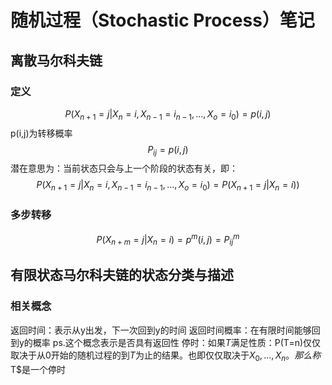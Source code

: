 # 随机过程（Stochastic Process）笔记
## 离散马尔科夫链
### 定义
$$P(X_{n+1}=j|X_n=i,X_{n-1}=i_{n-1},...,X_o=i_0)=p(i,j)$$
p(i,j)为转移概率
$$P_{ij}=p(i,j)$$
潜在意思为：当前状态只会与上一个阶段的状态有关，即：
$$P(X_{n+1}=j|X_n=i,X_{n-1}=i_{n-1},...,X_o=i_0)=P(X_{n+1}=j|X_n=i))$$
### 多步转移
$$P(X_{n+m}=j|X_n=i)=p^m(i,j)=P_{ij}^m$$
## 有限状态马尔科夫链的状态分类与描述
### 相关概念
返回时间：表示从y出发，下一次回到y的时间
返回时间概率：在有限时间能够回到y的概率 ps.这个概念表示是否具有返回性
停时：如果$T$满足性质：P(T=n)仅仅取决于从0开始的随机过程的到$T$为止的结果。也即仅仅取决于${X_0,...,X_n}。那么称$T$是一个停时
